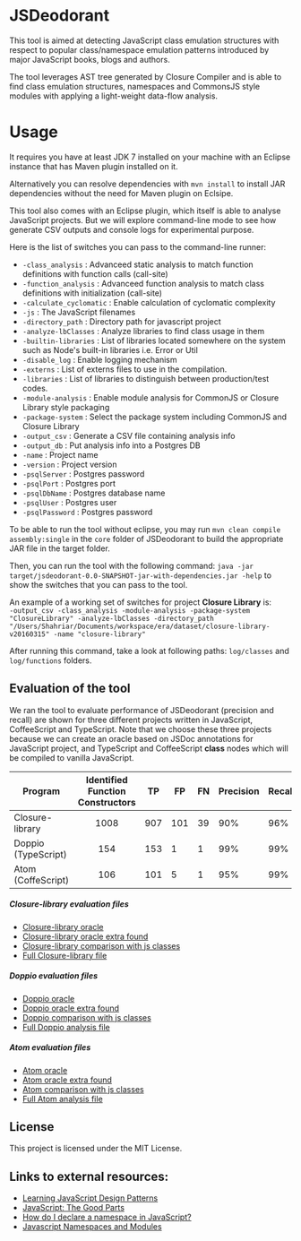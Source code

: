 # JSDeodorant

This tool is aimed at detecting JavaScript class emulation structures with respect to popular class/namespace emulation patterns introduced by major JavaScript books, blogs and authors.

The tool leverages AST tree generated by Closure Compiler and is able to find class emulation structures, namespaces and CommonsJS style modules with applying a light-weight data-flow analysis. 

# Usage
It requires you have at least JDK 7 installed on your machine with an Eclipse instance that has Maven plugin installed on it.

Alternatively you can resolve dependencies with `mvn install` to install JAR dependencies without the need for Maven plugin on Eclsipe.

This tool also comes with an Eclipse plugin, which itself is able to analyse JavaScript projects. But we will explore command-line mode to see how generate CSV outputs and console logs for experimental purpose.

Here is the list of switches you can pass to the command-line runner:

+ `-class_analysis`             : Advanceed static analysis to match function definitions with function calls (call-site)
+ `-function_analysis`          : Advanceed function analysis to match class definitions with initialization (call-site)
+ `-calculate_cyclomatic`       : Enable calculation of cyclomatic complexity
+ `-js`                         : The JavaScript filenames
+ `-directory_path`       	     : Directory path for javascript project
+ `-analyze-lbClasses`          : Analyze libraries to find class usage in them
+ `-builtin-libraries` 	    	 : List of libraries located somewhere on the system such as Node's built-in libraries i.e. Error or Util
+ `-disable_log`                : Enable logging mechanism
+ `-externs`          		    	 : List of externs files to use in the compilation.
+ `-libraries`                  : List of libraries to distinguish between production/test codes.
+ `-module-analysis`            : Enable module analysis for CommonJS or Closure Library style packaging
+ `-package-system`             : Select the package system including CommonJS and Closure Library
+ `-output_csv`                 : Generate a CSV file containing analysis info
+ `-output_db`                  : Put analysis info into a Postgres DB
+ `-name`                       : Project name
+ `-version`                    : Project version
+ `-psqlServer`                 : Postgres password
+ `-psqlPort`                   : Postgres port
+ `-psqlDbName`                 : Postgres database name
+ `-psqlUser`                   : Postgres user
+ `-psqlPassword`               : Postgres password

To be able to run the tool without eclipse, you may run `mvn clean compile assembly:single` in the `core` folder of JSDeodorant to build the appropriate JAR file in the target folder.

Then, you can run the tool with the following command:
`java -jar target/jsdeodorant-0.0-SNAPSHOT-jar-with-dependencies.jar -help` to show the switches that you can pass to the tool.

An example of a working set of switches for project **Closure Library** is:
<br />
`
-output_csv -class_analysis -module-analysis -package-system "ClosureLibrary" -analyze-lbClasses
-directory_path "/Users/Shahriar/Documents/workspace/era/dataset/closure-library-v20160315"
-name "closure-library"
`

After running this command, take a look at following paths: `log/classes` and `log/functions` folders.

## Evaluation of the tool
We ran the tool to evaluate performance of JSDeodorant (precision and recall) are shown for three different projects written in JavaScript, CoffeeScript and TypeScript. Note that we choose these three projects because we can create an oracle based on JSDoc annotations for JavaScript project, and TypeScript and CoffeeScript **class** nodes which will be compiled to vanilla JavaScript.

| Program        | Identified Function Constructors           | TP  | FP  | FN | Precision | Recall |
| -------------- |:------------------------------------------:| :--:| --- | --- | --------- | ------ |
| Closure-library| 1008 | 907 | 101 | 39 | 90% | 96% |
| Doppio (TypeScript)     | 154      |   153 | 1 | 1 | 99% | 99% |
| Atom (CoffeScript) | 106      |    101 | 5 | 1 | 95% | 99% |

##### Closure-library evaluation files
* [Closure-library oracle](http://htmlpreview.github.io/?https://raw.githubusercontent.com/sshishe/era/master/evaluation/closure-oracle.htm?token=AC-lR18FZcBx_tG-CYvyAQBUGJv1d30Rks5XcwTGwA%3D%3D)
* [Closure-library oracle extra found](http://htmlpreview.github.io/?https://raw.githubusercontent.com/sshishe/era/master/evaluation/closure-oracle.htm?token=AC-lR6hvZMAn7CkSkTuQ0h-33xE6NEZkks5XcwSHwA%3D%3D)
* [Closure-library comparison with js classes](http://htmlpreview.github.io/?https://raw.githubusercontent.com/sshishe/era/master/evaluation/closure-comparison.htm?token=AC-lR3ERR8HYpSNXFCmL8Q78kiT98Q-Eks5XcwTkwA%3D%3D)
* [Full Closure-library file](https://github.com/sshishe/era/blob/master/evaluation/closure.xlsx)

##### Doppio evaluation files
* [Doppio oracle](http://htmlpreview.github.io/?https://raw.githubusercontent.com/sshishe/era/master/evaluation/doppio-oracle.htm?token=AC-lR92uR5yga-Neu_fzS-c2JR_2kJlsks5XcwUJwA%3D%3D)
* [Doppio oracle extra found](http://htmlpreview.github.io/?https://raw.githubusercontent.com/sshishe/era/master/evaluation/doppio-extras.htm?token=AC-lR_KglMDBNKf9sQyn2doob3FDL7fOks5XcwUcwA%3D%3D)
* [Doppio comparison with js classes](http://htmlpreview.github.io/?https://raw.githubusercontent.com/sshishe/era/master/evaluation/doppio-comparison.htm?token=AC-lRz_OZLUFXp7gkeyaxye4yOTsqWx-ks5XcwUywA%3D%3D)
* [Full Doppio analysis file](https://github.com/sshishe/era/blob/master/evaluation/doppio.xlsx)

##### Atom evaluation files
* [Atom oracle](http://htmlpreview.github.io/?https://raw.githubusercontent.com/sshishe/era/master/evaluation/atom-oracle.htm?token=AC-lR8cta3j_f_YqbPcJsECXGk2eYXsNks5XcwVUwA%3D%3D)
* [Atom oracle extra found](http://htmlpreview.github.io/?https://raw.githubusercontent.com/sshishe/era/master/evaluation/atom-extra.htm?token=AC-lR1iIc64cj4fxgSYpVKTzwErPKdqWks5XcwVmwA%3D%3D)
* [Atom comparison with js classes](http://htmlpreview.github.io/?https://raw.githubusercontent.com/sshishe/era/master/evaluation/atom-comparison.htm?token=AC-lR1MmYjUsGd-_j0y-dXuHGj7rrVBtks5XcwV7wA%3D%3D)
* [Full Atom analysis file](https://github.com/sshishe/era/blob/master/evaluation/atom.xlsx)



## License
This project is licensed under the MIT License.

## Links to external resources:
* [Learning JavaScript Design Patterns][1]
* [JavaScript: The Good Parts][2]
* [How do I declare a namespace in JavaScript?][3]
* [Javascript Namespaces and Modules][4]

[1]: http://shop.oreilly.com/product/0636920025832.do
[2]: http://shop.oreilly.com/product/9780596517748.do
[3]: http://stackoverflow.com/questions/881515/how-do-i-declare-a-namespace-in-javascript.
[4]: https://www.kenneth-truyers.net/2013/04/27/javascript-namespaces-and-modules/
